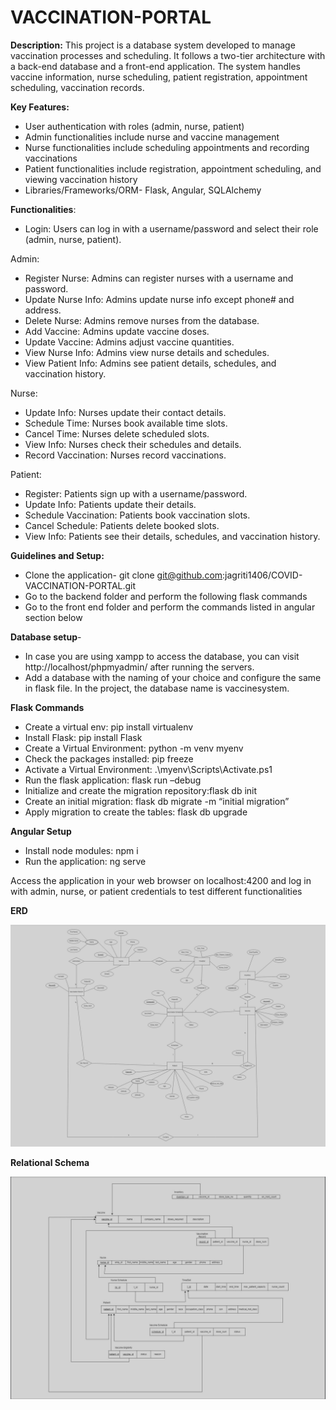 # VACCINATION-PORTAL

**Description:**
This project is a database system developed to manage vaccination processes and scheduling. It follows a two-tier architecture with a back-end database and a front-end application. The system handles vaccine information, nurse scheduling, patient registration, appointment scheduling, vaccination records.

**Key Features:**
- User authentication with roles (admin, nurse, patient)
- Admin functionalities include nurse and vaccine management
- Nurse functionalities include scheduling appointments and recording vaccinations
- Patient functionalities include registration, appointment scheduling, and viewing vaccination history
- Libraries/Frameworks/ORM- Flask, Angular, SQLAlchemy

**Functionalities**:

- Login: Users can log in with a username/password and select their role (admin, nurse, patient).

Admin:
- Register Nurse: Admins can register nurses with a username and password.
- Update Nurse Info: Admins update nurse info except phone# and address.
- Delete Nurse: Admins remove nurses from the database.
- Add Vaccine: Admins update vaccine doses.
- Update Vaccine: Admins adjust vaccine quantities.
- View Nurse Info: Admins view nurse details and schedules.
- View Patient Info: Admins see patient details, schedules, and vaccination history.

Nurse:
- Update Info: Nurses update their contact details.
- Schedule Time: Nurses book available time slots.
- Cancel Time: Nurses delete scheduled slots.
- View Info: Nurses check their schedules and details.
- Record Vaccination: Nurses record vaccinations.

Patient:
- Register: Patients sign up with a username/password.
- Update Info: Patients update their details.
- Schedule Vaccination: Patients book vaccination slots.
- Cancel Schedule: Patients delete booked slots.
- View Info: Patients see their details, schedules, and vaccination history.

**Guidelines and Setup:**
- Clone the application- git clone git@github.com:jagriti1406/COVID-VACCINATION-PORTAL.git
- Go to the backend folder and perform the following flask commands
- Go to the front end folder and perform the commands listed in angular section below

**Database setup**-
- In case you are using xampp to access the database, you can visit http://localhost/phpmyadmin/ after running the servers.
- Add a database with the naming of your choice and configure the same in flask file. In the project, the database name is vaccinesystem.

**Flask Commands**

 
- Create a virtual env​: pip install virtualenv
- Install Flask: pip install Flask
- Create a Virtual Environment: python -m venv myenv
- Check the packages installed: pip freeze
- Activate a Virtual Environment: .\myenv\Scripts\Activate.ps1
- Run the flask application: flask run –debug 
- Initialize and create the migration repository:flask db init
- Create an initial migration: flask db migrate -m “initial migration”
- Apply migration to create the tables: flask db upgrade

**Angular Setup**

- Install node modules: npm i
- Run the application: ng serve

Access the application in your web browser on localhost:4200 and log in with admin, nurse, or patient credentials to test different functionalities


**ERD**



<img width="664" alt="image" src="https://github.com/amanlaiq/Vaccination-Portal/blob/main/ERD.png">


**Relational Schema**



<img width="769" alt="image" src="https://github.com/amanlaiq/Vaccination-Portal/blob/main/Relational%20Schema.png">



